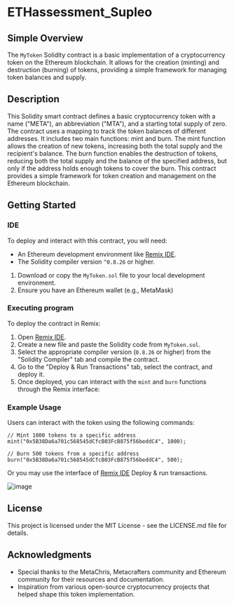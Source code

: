 # ETHassessment_Supleo

## Simple Overview
The `MyToken` Solidity contract is a basic implementation of a cryptocurrency token on the Ethereum blockchain. It allows for the creation (minting) and destruction (burning) of tokens, providing a simple framework for managing token balances and supply.

## Description
This Solidity smart contract defines a basic cryptocurrency token with a name ("META"), an abbreviation ("MTA"), and a starting total supply of zero. The contract uses a mapping to track the token balances of different addresses. It includes two main functions: mint and burn. The mint function allows the creation of new tokens, increasing both the total supply and the recipient's balance. The burn function enables the destruction of tokens, reducing both the total supply and the balance of the specified address, but only if the address holds enough tokens to cover the burn. This contract provides a simple framework for token creation and management on the Ethereum blockchain.

## Getting Started

### IDE

To deploy and interact with this contract, you will need:
- An Ethereum development environment like [Remix IDE](https://remix.ethereum.org/).
- The Solidity compiler version `^0.8.26` or higher.

1. Download or copy the `MyToken.sol` file to your local development environment.
2. Ensure you have an Ethereum wallet (e.g., MetaMask) 
### Executing program

To deploy the contract in Remix:

1. Open [Remix IDE](https://remix.ethereum.org/).
2. Create a new file and paste the Solidity code from `MyToken.sol`.
3. Select the appropriate compiler version (`0.8.26` or higher) from the "Solidity Compiler" tab and compile the contract.
4. Go to the "Deploy & Run Transactions" tab, select the contract, and deploy it.
5. Once deployed, you can interact with the `mint` and `burn` functions through the Remix interface:

### Example Usage
Users can interact with the token using the following commands:
```solidity
// Mint 1000 tokens to a specific address
mint("0x5B38Da6a701c568545dCfcB03FcB875f56beddC4", 1000);

// Burn 500 tokens from a specific address
burn("0x5B38Da6a701c568545dCfcB03FcB875f56beddC4", 500);
```
Or you may use the interface of [Remix IDE](https://remix.ethereum.org/) Deploy & run transactions.

![image](https://github.com/user-attachments/assets/15ad72ea-b64d-4ada-817f-159a6111a05f)

## License

This project is licensed under the MIT License - see the LICENSE.md file for details.

## Acknowledgments

- Special thanks to the MetaChris, Metacrafters community and Ethereum community for their resources and documentation.
- Inspiration from various open-source cryptocurrency projects that helped shape this token implementation.
